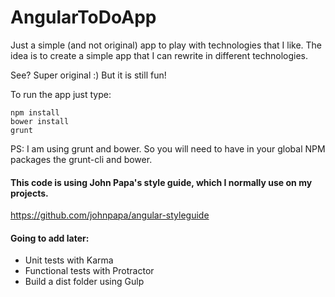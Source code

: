 # AngularToDoApp

Just a simple (and not original) app to play with technologies that I like.
The idea is to create a simple app that I can rewrite in different technologies.

See? Super original :) But it is still fun!

To run the app just type:
```
npm install
bower install
grunt
```

PS: I am using grunt and bower. So you will need to have in your global NPM packages the grunt-cli and bower.

#### This code is using John Papa's style guide, which I normally use on my projects.
https://github.com/johnpapa/angular-styleguide

#### Going to add later:
- Unit tests with Karma
- Functional tests with Protractor
- Build a dist folder using Gulp